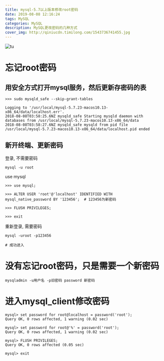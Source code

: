 ```yaml
---
title: mysql-5.7以上版本修改root密码
date: 2019-08-08 12:16:24
tags: MySQL
categories: MySQL
description: MySQL更改密码的几种方式
cover_img: http://qiniucdn.timilong.com/1543736741455.jpg
---
```


![tu](http://qiniucdn.timilong.com/1543736741455.jpg)

# 忘记root密码

## 用安全方式打开mysql服务，然后更新存密码的表

```
>>> sudo mysqld_safe --skip-grant-tables

Logging to '/usr/local/mysql-5.7.23-macos10.13-x86_64/data/localhost.err'.
2018-08-08T03:58:25.6NZ mysqld_safe Starting mysqld daemon with databases from /usr/local/mysql-5.7.23-macos10.13-x86_64/data
2018-08-08T03:58:27.6NZ mysqld_safe mysqld from pid file /usr/local/mysql-5.7.23-macos10.13-x86_64/data/localhost.pid ended
```



## 新开终端、更新密码

登录, 不需要密码
```
mysql -u root
```

use mysql
```
>>> use mysql;

>>> ALTER USER 'root'@'localhost' IDENTIFIED WITH mysql_native_password BY '123456';  # 123456为新密码

>>> FLUSH PRIVILEGES;

>>> exit
```

重新登录, 需要密码
```
mysql -uroot -p123456

# 成功进入
```

# 没有忘记root密码，只是需要一个新密码
```
mysqladmin -u用户名 -p旧密码 password 新密码 
```

# 进入mysql_client修改密码
```
mysql> set password for root@localhost = password('root');
Query OK, 0 rows affected, 1 warning (0.02 sec)

mysql> set password for root@'%' = password('root');
Query OK, 0 rows affected, 1 warning (0.02 sec)

mysql> FLUSH PRIVILEGES;
Query OK, 0 rows affected (0.05 sec)

mysql> exit
```
